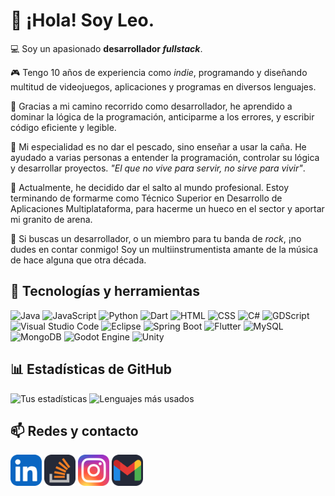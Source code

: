 # 👋 ¡Hola! Soy Leo.

💻 Soy un apasionado <b>desarrollador <i>fullstack</i></b>.

🎮 Tengo 10 años de experiencia como <i>indie</i>, programando y diseñando multitud de videojuegos, aplicaciones y programas en diversos lenguajes.

🧠 Gracias a mi camino recorrido como desarrollador, he aprendido a dominar la lógica de la programación, anticiparme a los errores, y escribir código eficiente y legible.

🤝 Mi especialidad es no dar el pescado, sino enseñar a usar la caña. He ayudado a varias personas a entender la programación, controlar su lógica y desarrollar proyectos.
<i>"El que no vive para servir, no sirve para vivir"</i>.

💼 Actualmente, he decidido dar el salto al mundo profesional. Estoy terminando de formarme como Técnico Superior en Desarrollo de Aplicaciones Multiplataforma, para hacerme un hueco en el sector y aportar mi granito de arena.

🎸 Si buscas un desarrollador, o un miembro para tu banda de <i>rock</i>, ¡no dudes en contar conmigo! Soy un multiinstrumentista amante de la música de hace alguna que otra década.
<!-- <img src="https://github.com/leomartinp12/leomartinp12/blob/main/banner.png" alt="Banner Personalizado" width="100%"> -->

## 🚀 Tecnologías y herramientas

![Java](https://img.shields.io/badge/Java-%23ED8B00.svg?logo=openjdk&logoColor=white)
![JavaScript](https://img.shields.io/badge/JavaScript-F7DF1E?style=flat&logo=javascript&logoColor=black)
![Python](https://img.shields.io/badge/Python-3776AB?style=flat&logo=python&logoColor=white)
![Dart](https://img.shields.io/badge/Dart-%230175C2.svg?logo=dart&logoColor=white)
![HTML](https://img.shields.io/badge/HTML-%23E34F26.svg?logo=html5&logoColor=white)
![CSS](https://img.shields.io/badge/CSS-1572B6?logo=css3&logoColor=fff)
![C#](https://custom-icon-badges.demolab.com/badge/C%23-%23239120.svg?logo=cshrp&logoColor=white)
![GDScript](https://img.shields.io/badge/GDScript-%23EEEEEE.svg?logo=godot-engine)<br>
![Visual Studio Code](https://custom-icon-badges.demolab.com/badge/Visual%20Studio%20Code-0078d7.svg?logo=vsc&logoColor=white)
![Eclipse](https://img.shields.io/badge/Eclipse-FE7A16.svg?logo=Eclipse&logoColor=white)
![Spring Boot](https://img.shields.io/badge/Spring%20Boot-6DB33F?logo=springboot&logoColor=fff)
![Flutter](https://img.shields.io/badge/Flutter-02569B?logo=flutter&logoColor=fff)
![MySQL](https://img.shields.io/badge/MySQL-4479A1?logo=mysql&logoColor=fff)
![MongoDB](https://img.shields.io/badge/MongoDB-%234ea94b.svg?logo=mongodb&logoColor=white)
![Godot Engine](https://img.shields.io/badge/Godot-%23EEEEEE.svg?logo=godot-engine)
![Unity](https://img.shields.io/badge/Unity-%23333333.svg?logo=unity&logoColor=white)

## 📊 Estadísticas de GitHub

![Tus estadísticas](https://github-readme-stats.vercel.app/api?username=leomartinp12&show_icons=true&theme=radical&count_private=true)
![Lenguajes más usados](https://github-readme-stats.vercel.app/api/top-langs/?username=leomartinp12&layout=compact&theme=radical&count_private=true)

## 📫 Redes y contacto

<p>
<a href="https://www.linkedin.com/in/leonardo-martinperez/" target="blank"><img align="center" src="https://github.com/tandpfun/skill-icons/blob/main/icons/LinkedIn.svg" alt="LinkedIn" height="50" width="50" /></a>
<a href="https://stackoverflow.com/users/29515768/leo" target="blank"><img align="center" src="https://github.com/tandpfun/skill-icons/blob/main/icons/StackOverflow-Dark.svg" alt="StackOverflow" height="50" width="50" /></a>
<a href="https://instagram.com/leomartin.12" target="blank"><img align="center" src="https://github.com/tandpfun/skill-icons/blob/main/icons/Instagram.svg" alt="Instagram" height="50" width="50" /></a>
<a href="mailto:leomartinp12@gmail.com" target="blank"><img align="center" src="https://github.com/tandpfun/skill-icons/blob/main/icons/Gmail-Dark.svg" alt="Gmail" height="50" width="50" /></a>
</p>
